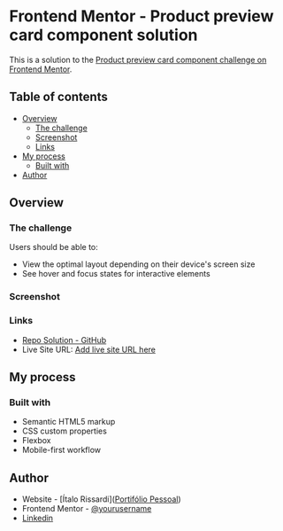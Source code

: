 # Frontend Mentor - Product preview card component solution

This is a solution to the [Product preview card component challenge on Frontend Mentor](https://www.frontendmentor.io/challenges/product-preview-card-component-GO7UmttRfa). 

## Table of contents

- [Overview](#overview)
  - [The challenge](#the-challenge)
  - [Screenshot](#screenshot)
  - [Links](#links)
- [My process](#my-process)
  - [Built with](#built-with)
- [Author](#author)

## Overview

### The challenge

Users should be able to:

- View the optimal layout depending on their device's screen size
- See hover and focus states for interactive elements

### Screenshot



### Links

- [Repo Solution - GitHub ](https://github.com/itariss/product-card-component)
- Live Site URL: [Add live site URL here](https://your-live-site-url.com)

## My process

### Built with

- Semantic HTML5 markup
- CSS custom properties
- Flexbox
- Mobile-first workflow



## Author

- Website - [Ítalo Rissardi]([Portifólio Pessoal](https://itariss.github.io/portfolio/))
- Frontend Mentor - [@yourusername](https://www.frontendmentor.io/profile/itarisshttps://www.frontendmentor.io/profile/itariss)
- [Linkedin](https://www.linkedin.com/in/italo-rissardi/)
